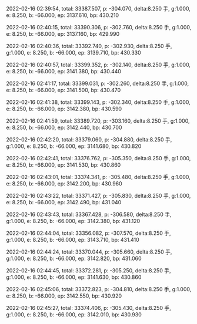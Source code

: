 2022-02-16 02:39:54, total: 33387.507, p: -304.070, delta:8.250 手, g:1.000, e: 8.250, b: -66.000, ep: 3137.610, bp: 430.210

2022-02-16 02:40:15, total: 33390.306, p: -302.760, delta:8.250 手, g:1.000, e: 8.250, b: -66.000, ep: 3137.160, bp: 429.990

2022-02-16 02:40:36, total: 33392.740, p: -302.930, delta:8.250 手, g:1.000, e: 8.250, b: -66.000, ep: 3139.710, bp: 430.330

2022-02-16 02:40:57, total: 33399.352, p: -302.140, delta:8.250 手, g:1.000, e: 8.250, b: -66.000, ep: 3141.380, bp: 430.440

2022-02-16 02:41:17, total: 33399.031, p: -302.260, delta:8.250 手, g:1.000, e: 8.250, b: -66.000, ep: 3141.500, bp: 430.470

2022-02-16 02:41:38, total: 33399.143, p: -302.340, delta:8.250 手, g:1.000, e: 8.250, b: -66.000, ep: 3142.380, bp: 430.590

2022-02-16 02:41:59, total: 33389.720, p: -303.160, delta:8.250 手, g:1.000, e: 8.250, b: -66.000, ep: 3142.440, bp: 430.700

2022-02-16 02:42:20, total: 33379.060, p: -304.880, delta:8.250 手, g:1.000, e: 8.250, b: -66.000, ep: 3141.680, bp: 430.820

2022-02-16 02:42:41, total: 33376.762, p: -305.350, delta:8.250 手, g:1.000, e: 8.250, b: -66.000, ep: 3141.530, bp: 430.860

2022-02-16 02:43:01, total: 33374.341, p: -305.480, delta:8.250 手, g:1.000, e: 8.250, b: -66.000, ep: 3142.200, bp: 430.960

2022-02-16 02:43:22, total: 33371.427, p: -305.830, delta:8.250 手, g:1.000, e: 8.250, b: -66.000, ep: 3142.490, bp: 431.040

2022-02-16 02:43:43, total: 33367.428, p: -306.580, delta:8.250 手, g:1.000, e: 8.250, b: -66.000, ep: 3142.380, bp: 431.120

2022-02-16 02:44:04, total: 33356.082, p: -307.570, delta:8.250 手, g:1.000, e: 8.250, b: -66.000, ep: 3143.710, bp: 431.410

2022-02-16 02:44:24, total: 33370.044, p: -305.660, delta:8.250 手, g:1.000, e: 8.250, b: -66.000, ep: 3142.820, bp: 431.060

2022-02-16 02:44:45, total: 33372.281, p: -305.250, delta:8.250 手, g:1.000, e: 8.250, b: -66.000, ep: 3141.630, bp: 430.860

2022-02-16 02:45:06, total: 33372.823, p: -304.810, delta:8.250 手, g:1.000, e: 8.250, b: -66.000, ep: 3142.550, bp: 430.920

2022-02-16 02:45:27, total: 33374.406, p: -305.430, delta:8.250 手, g:1.000, e: 8.250, b: -66.000, ep: 3142.010, bp: 430.930